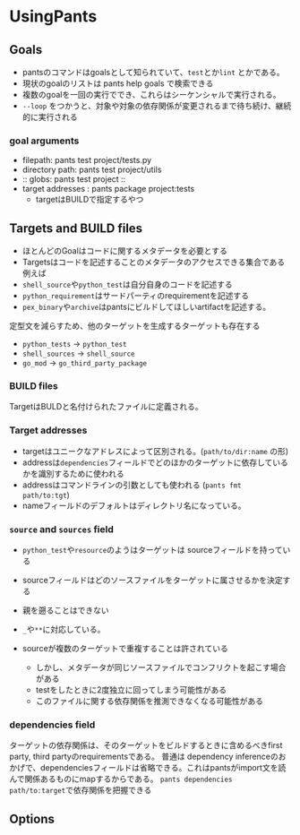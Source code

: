 # UsingPants

## Goals

- pantsのコマンドはgoalsとして知られていて、`test`とか`lint` とかである。
- 現状のgoalのリストは pants help goals で検索できる
- 複数のgoalを一回の実行ででき、これらはシーケンシャルで実行される。
- `--loop` をつかうと、対象や対象の依存関係が変更されるまで待ち続け、継続的に実行される

### goal arguments

- filepath: pants test project/tests.py
- directory path: pants test project/utils
- :: globs: pants test project ::
- target addresses : pants package project:tests
  - targetはBUILDで指定するやつ

## Targets and BUILD files

- ほとんどのGoalはコードに関するメタデータを必要とする
- Targetsはコードを記述することのメタデータのアクセスできる集合である
例えば
- `shell_source`や`python_test`は自分自身のコードを記述する
- `python_requirement`はサードパーティのrequirementを記述する
- `pex_binary`や`archive`はpantsにビルドしてほしいartifactを記述する。

定型文を減らすため、他のターゲットを生成するターゲットも存在する

- `python_tests` -> `python_test`
- `shell_sources` -> `shell_source`
- `go_mod` -> `go_third_party_package`

### BUILD files

TargetはBULDと名付けられたファイルに定義される。

### Target addresses

- targetはユニークなアドレスによって区別される。(`path/to/dir:name` の形)
- addressは`dependencies`フィールドでどのほかのターゲットに依存しているかを識別するために使われる
- addressはコマンドラインの引数としても使われる (`pants fmt path/to:tgt`)
- nameフィールドのデフォルトはディレクトリ名になっている。

### `source` and `sources` field

- `python_test`や`resource`のようはターゲットは sourceフィールドを持っている
- sourceフィールドはどのソースファイルをターゲットに属させるかを決定する
- 親を遡ることはできない
- `_`や`**`に対応している。

- sourceが複数のターゲットで重複することは許されている
  - しかし、メタデータが同じソースファイルでコンフリクトを起こす場合がある
  - testをしたときに2度独立に回ってしまう可能性がある
  - このファイルに関する依存関係を推測できなくなる可能性がある

### dependencies field

ターゲットの依存関係は、そのターゲットをビルドするときに含めるべきfirst party, third partyのrequirementsである。
普通は dependency inferenceのおかげで、dependenciesフィールドは省略できる。これはpantsがimport文を読んで関係あるものにmapするからである。
`pants dependencies path/to:target`で依存関係を把握できる

## Options
